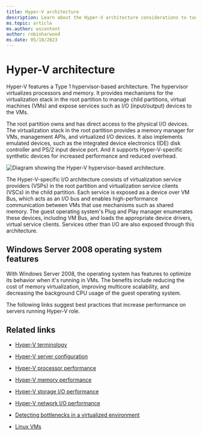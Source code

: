 ```yaml
---
title: Hyper-V architecture
description: Learn about the Hyper-V architecture considerations to tune and improve performance and lower costs.
ms.topic: article
ms.author: wscontent
author: robinharwood
ms.date: 05/18/2023
---
```


# Hyper-V architecture

Hyper-V features a Type 1 hypervisor-based architecture. The hypervisor virtualizes processors and memory. It provides mechanisms for the virtualization stack in the root partition to manage child partitions, virtual machines (VMs) and expose services such as I/O (input/output) devices to the VMs.

The root partition owns and has direct access to the physical I/O devices. The virtualization stack in the root partition provides a memory manager for VMs, management APIs, and virtualized I/O devices. It also implements emulated devices, such as the integrated device electronics (IDE) disk controller and PS/2 input device port. And it supports Hyper-V-specific synthetic devices for increased performance and reduced overhead.

![Diagram showing the Hyper-V hypervisor-based architecture.](../../media/perftune-guide-hyperv-arch.png)

The Hyper-V-specific I/O architecture consists of virtualization service providers (VSPs) in the root partition and virtualization service clients (VSCs) in the child partition. Each service is exposed as a device over VM Bus, which acts as an I/O bus and enables high-performance communication between VMs that use mechanisms such as shared memory. The guest operating system's Plug and Play manager enumerates these devices, including VM Bus, and loads the appropriate device drivers, virtual service clients. Services other than I/O are also exposed through this architecture.

## Windows Server 2008 operating system features

With Windows Server 2008, the operating system has features to optimize its behavior when it's running in VMs. The benefits include reducing the cost of memory virtualization, improving multicore scalability, and decreasing the background CPU usage of the guest operating system.

The following links suggest best practices that increase performance on servers running Hyper-V role.

## Related links

- [Hyper-V terminology](terminology.md)

- [Hyper-V server configuration](configuration.md)

- [Hyper-V processor performance](processor-performance.md)

- [Hyper-V memory performance](memory-performance.md)

- [Hyper-V storage I/O performance](storage-io-performance.md)

- [Hyper-V network I/O performance](network-io-performance.md)

- [Detecting bottlenecks in a virtualized environment](detecting-virtualized-environment-bottlenecks.md)

- [Linux VMs](linux-virtual-machine-considerations.md)
